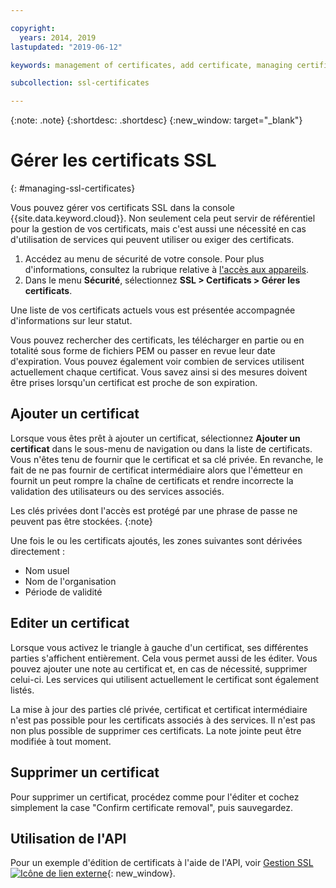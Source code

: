 ```yaml
---

copyright:
  years: 2014, 2019
lastupdated: "2019-06-12"

keywords: management of certificates, add certificate, managing certificates

subcollection: ssl-certificates

---
```


{:note: .note}
{:shortdesc: .shortdesc}
{:new_window: target="_blank"}

# Gérer les certificats SSL
{: #managing-ssl-certificates}

Vous pouvez gérer vos certificats SSL dans la console {{site.data.keyword.cloud}}. Non seulement cela peut servir de référentiel pour la gestion de vos certificats, mais c'est aussi une nécessité en cas
d'utilisation de services qui peuvent utiliser ou exiger des certificats.

1. Accédez au menu de sécurité de votre console. Pour plus d'informations, consultez la rubrique relative à [l'accès aux appareils](/docs/infrastructure/ssl-certificates?topic=virtual-servers-navigating-devices). 
2. Dans le menu **Sécurité**, sélectionnez **SSL > Certificats > Gérer les certificats**.


Une liste de vos certificats actuels vous est présentée accompagnée d'informations sur leur statut.

Vous pouvez rechercher des certificats, les télécharger en partie ou en totalité sous forme de fichiers PEM ou passer en revue leur date d'expiration. Vous pouvez également voir combien de services utilisent actuellement chaque certificat. Vous savez ainsi si des mesures doivent être prises lorsqu'un certificat est proche de son expiration.

## Ajouter un certificat

Lorsque vous êtes prêt à ajouter un certificat, sélectionnez **Ajouter un certificat** dans le sous-menu de navigation ou dans la liste de certificats. Vous n'êtes tenu de fournir que le certificat et sa clé privée. En revanche, le fait de ne pas fournir de certificat intermédiaire alors que l'émetteur en fournit un peut rompre la chaîne de certificats et rendre incorrecte la validation des utilisateurs ou des services associés.

Les clés privées dont l'accès est protégé par une phrase de passe ne peuvent pas être stockées. {:note}

Une fois le ou les certificats ajoutés, les zones suivantes sont dérivées directement :

* Nom usuel
* Nom de l'organisation
* Période de validité

## Editer un certificat

Lorsque vous activez le triangle à gauche d'un certificat, ses différentes parties s'affichent entièrement. Cela vous permet aussi de les éditer. Vous pouvez ajouter une note au certificat et, en cas de nécessité, supprimer celui-ci. Les services qui utilisent actuellement le certificat sont également listés.

La mise à jour des parties clé privée, certificat et certificat intermédiaire n'est pas possible pour les certificats associés à des services. Il n'est pas non plus possible de supprimer ces certificats. La note jointe peut être modifiée à tout moment.

## Supprimer un certificat

Pour supprimer un certificat, procédez comme pour l'éditer et cochez simplement la case "Confirm certificate removal", puis sauvegardez.

## Utilisation de l'API

Pour un exemple d'édition de certificats à l'aide de l'API, voir [Gestion SSL![Icône de lien externe](../../icons/launch-glyph.svg "Icône de lien externe")](http://sldn.softlayer.com/article/ssl-management){: new_window}.
